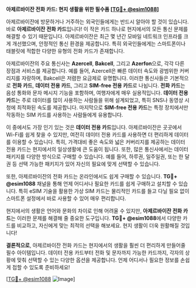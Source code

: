 **아제르바이잔 전화 카드: 현지 생활을 위한 필수품 [[TG💪+ @esim1088](https://t.me/s/esim1088)]**

아제르바이잔에 방문하거나 거주하는 외국인들에게는 반드시 알아야 할 것이 있습니다. 바로 **아제르바이잔 전화 카드**입니다! 이 작은 카드 하나로 현지에서의 모든 통신 문제를 해결할 수 있기 때문입니다. 아제르바이잔은 최근 몇 년간 모바일 네트워크 인프라를 크게 개선했으며, 안정적인 통신 환경을 제공합니다. 특히 외국인들에게는 스마트폰이나 태블릿에 적합한 다양한 유형의 전화 카드가 존재합니다.

아제르바이잔의 주요 통신사는 **Azercell**, **Bakcell**, 그리고 **Azerfon**으로, 각각 다른 장점과 서비스를 제공합니다. 예를 들어, Azercell은 빠른 데이터 속도와 광범위한 커버리지를 자랑하며, Bakcell은 저렴한 요금제로 유명합니다. 이러한 통신사들은 기본적으로 **전화 카드**, **데이터 전용 카드**, 그리고 **SIM-free 전용 카드**로 나뉩니다. **전화 카드**는 음성 통화와 문자 메시지 기능을 포함하며, 여행자에게 매우 실용적입니다. **데이터 전용 카드**는 주로 데이터를 많이 사용하는 사람들을 위해 설계되었고, 특히 SNS나 동영상 시청에 최적화된 속도를 제공합니다. 마지막으로 **SIM-free 전용 카드**는 특정 장치에서만 작동하는 SIM 카드를 사용하는 사람들에게 유용합니다.

이 중에서도 가장 인기 있는 것은 **데이터 전용 카드**입니다. 아제르바이잔은 곳곳에서 Wi-Fi를 쉽게 찾을 수 있지만, 여전히 데이터 전용 카드를 사용하면 더 편리하게 데이터를 이용할 수 있습니다. 특히, 가격대비 좋은 속도와 넓은 커버리지를 제공하는 데이터 전용 카드는 현지에서의 일상생활에 큰 도움이 됩니다. 또한, 많은 통신사에서는 데이터 패키지를 다양한 방식으로 구매할 수 있습니다. 예를 들어, 하루권, 일주일권, 또는 한 달권 등 선택 가능한 패키지가 있어 자신의 필요에 맞게 선택할 수 있습니다.

또한, 아제르바이잔의 전화 카드는 온라인에서도 쉽게 구매할 수 있습니다. **TG💪+ @esim1088** 채널을 통해 언제 어디서나 필요한 카드를 쉽게 구매하고 설치할 수 있습니다. 특히 eSIM 기술을 활용한 가상 SIM 카드는 물리적인 카드를 들고 다닐 필요 없이 스마트폰 설정에서 바로 사용할 수 있어 매우 편리합니다.

현지에서의 생활은 언어와 문화의 차이로 인해 어려울 수 있지만, **아제르바이잔 전화 카드**는 이러한 문제를 해결해 줄 중요한 도구입니다. **TG💪+ @esim1088**에서 다양한 카드를 비교하고, 자신에게 맞는 최적의 선택을 해보세요. 현지 생활이 더욱 원활해질 것입니다!

**결론적으로**, 아제르바이잔 전화 카드는 현지에서의 생활을 훨씬 더 편리하게 만들어줄 필수 아이템입니다. 데이터 전용 카드부터 전화 및 문자까지 가능한 카드까지, 각자의 상황에 맞춰 선택할 수 있는 다양한 옵션을 제공합니다. 언제 어디서나 필요한 정보를 손쉽게 접할 수 있도록 준비하세요! 

[[TG💪+ @esim1088](https://t.me/s/esim1088) ![Image](https://i.postimg.cc/Y0z9fWf4/image.png)]